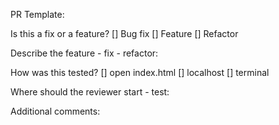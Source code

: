 PR Template:

Is this a fix or a feature? [] Bug fix [] Feature [] Refactor

Describe the feature - fix - refactor:

How was this tested? [] open index.html [] localhost [] terminal

Where should the reviewer start - test:

Additional comments:
